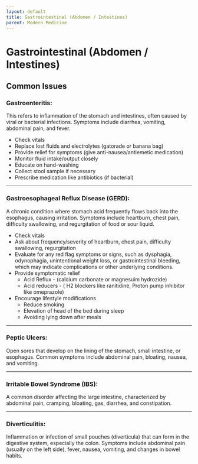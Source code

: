 ```yaml
---
layout: default
title: Gastrointestinal (Abdomen / Intestines)
parent: Modern Medicine
---
```


# Gastrointestinal (Abdomen / Intestines)

## Common Issues 

### Gastroenteritis: 
This refers to inflammation of the stomach and intestines, often caused by viral or bacterial infections. Symptoms include diarrhea, vomiting, abdominal pain, and fever.

- Check vitals
- Replace lost fluids and electrolytes (gatorade or banana bag)
- Provide relief for symptoms (give anti-nausea/antiemetic medication)
- Monitor fluid intake/output closely
- Educate on hand-washing
- Collect stool sample if necessary
- Prescribe medication like antibiotics (if bacterial)

---

### Gastroesophageal Reflux Disease (GERD): 
A chronic condition where stomach acid frequently flows back into the esophagus, causing irritation. Symptoms include heartburn, chest pain, difficulty swallowing, and regurgitation of food or sour liquid.

- Check vitals
- Ask about frequency/severity of heartburn, chest pain, difficulty swallowing, regurgitation
- Evaluate for any red flag symptoms or signs, such as dysphagia, odynophagia, unintentional weight loss, or gastrointestinal bleeding, which may indicate complications or other underlying conditions.
- Provide symptomatic relief 
  - Acid Reflux - (calcium carbonate or magnesuim hydrozide)
  - Acid reducers - ( H2 blockers like ranitidine, Proton pump inhibitor like omeprazole)
- Encourage lifestyle modifications
  - Reduce smoking
  - Elevation of head of the bed during sleep
  - Avoiding lying down after meals

---

### Peptic Ulcers: 
Open sores that develop on the lining of the stomach, small intestine, or esophagus. Common symptoms include abdominal pain, bloating, nausea, and vomiting.

---

### Irritable Bowel Syndrome (IBS): 
A common disorder affecting the large intestine, characterized by abdominal pain, cramping, bloating, gas, diarrhea, and constipation.

---

### Diverticulitis: 
Inflammation or infection of small pouches (diverticula) that can form in the digestive system, especially the colon. Symptoms include abdominal pain (usually on the left side), fever, nausea, vomiting, and changes in bowel habits.